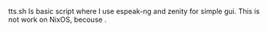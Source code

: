 tts.sh Is basic script where I use espeak-ng and zenity for simple gui.
This is not work on NixOS, becouse .
